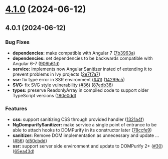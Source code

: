 

# [4.1.0](https://github.com/taiga-family/ng-dompurify/compare/v4.0.1...v4.1.0) (2024-06-12)

## 4.0.1 (2024-06-12)


### Bug Fixes

* **dependencies:** make compatible with Angular 7 ([7b3963a](https://github.com/taiga-family/ng-dompurify/commit/7b3963ac0157aadd2d6a2f1a43b1f450f9803e2a))
* **dependencies:** set dependencies to be backwards compatible with Angular 6-7 ([906b61d](https://github.com/taiga-family/ng-dompurify/commit/906b61d61a9ce4f2a8d9ee895af4d646643005b2))
* **service:** implements now Angular Sanitizer insted of extending it to prevent problems in Ivy projects ([2e7f7a7](https://github.com/taiga-family/ng-dompurify/commit/2e7f7a779bdddb010eeee9ea9caba8abf748a0b6))
* **ssr:** fix type error in SSR environment ([#41](https://github.com/taiga-family/ng-dompurify/issues/41)) ([14299c5](https://github.com/taiga-family/ng-dompurify/commit/14299c577ed4c9ea9a17dc1549bf996dbc4a8041))
* **SVG:** fix SVG style vulnerability ([#36](https://github.com/taiga-family/ng-dompurify/issues/36)) ([87edb38](https://github.com/taiga-family/ng-dompurify/commit/87edb38c77bb37e422767ef6e8e2dffe10a29e6b))
* **types:** preserve ReadonlyArray in compiled code to support older TypeScript versions ([180e0dd](https://github.com/taiga-family/ng-dompurify/commit/180e0ddf81810be6fa86b69876dfcddf748a7ede))


### Features

* **css:** support sanitizing CSS through provided handler ([1321a4f](https://github.com/taiga-family/ng-dompurify/commit/1321a4fba4beefcb6658b8aac6e4f1b01b4d7df9))
* **NgDompurifySanitizer:** make service a single point of entrance to be able to attach hooks to DOMPurify in its constructor later ([78ccfe9](https://github.com/taiga-family/ng-dompurify/commit/78ccfe9b6e0b43e11894568ed41bbfbc228343a7))
* **sanitizer:** Remove DOM implementation as unnecessary and update … ([#56](https://github.com/taiga-family/ng-dompurify/issues/56)) ([d50cbdd](https://github.com/taiga-family/ng-dompurify/commit/d50cbdd972598da056d32400a06a1d6cbe692a34))
* **ssr:** support server side environment and update to DOMPurify 2+ ([#30](https://github.com/taiga-family/ng-dompurify/issues/30)) ([65ea43d](https://github.com/taiga-family/ng-dompurify/commit/65ea43da03ad325467c76df98d1f4e1d79a4bc8c))
